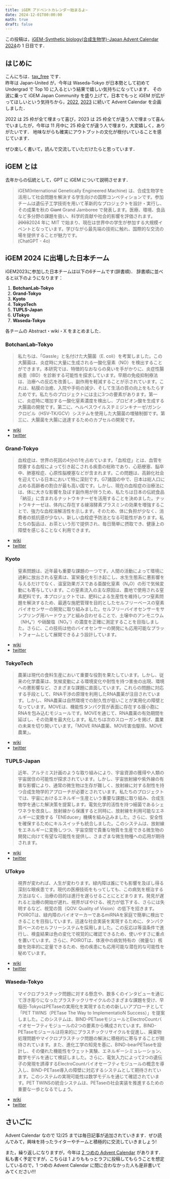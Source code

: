 ```yaml
---
title: iGEM アドベントカレンダー始まるよ~
date: 2024-12-01T00:00:00
math: true
draft: false
---
```


この投稿は，[iGEM･Synthetic biology(合成生物学)･Japan Advent Calendar 2024](https://adventar.org/calendars/10451)の 1 日目です．

## はじめに
こんにちは．[tax_free](https://x.com/taxfree_python) です．  
昨年は Japan-United が，今年は Waseda-Tokyo が日本勢として初めて Undergrad で Top 10 に入るという結果で嬉しい気持ちになっています．
その波に乗って iGEM Japan Community を盛り上げて，日本でもっと iGEM が広がってほしいという気持ちから，[2022](https://adventar.org/calendars/7510), [2023](https://adventar.org/calendars/8876) に続いて Advent Calendar を企画しました．

2022 は 25 枠が全て埋まって喜び，2023 は 25 枠全てが違う人で埋まって喜んでいましたが，今年は 11 月中に 25 枠全てが違う人で埋まり，大変嬉しく，ありがたいです．
地味ながらも確実にアウトプットの文化が根付いていることを感じています．


ぜひ楽しく書いて，読んで交流していただけたらと思っています．
<!--more-->

## iGEM とは
去年からの伝統として，GPT に iGEM について説明させます．

> iGEM(International Genetically Engineered Machine) は、合成生物学を活用して社会問題を解決する学生向けの国際コンペティションです。参加チームは遺伝子工学技術を用いて革新的なプロジェクトを設計・実行し、その成果を秋の ~~Giant~~ Grand Jamboree で発表します。医療、環境、食品など多分野の課題を扱い、科学的貢献や社会的影響を評価されます。~~2003~~2024 年に MIT で始まり、現在は世界中の学生が参加する大規模イベントとなっています。学びながら最先端の技術に触れ、国際的な交流の場を提供することが魅力です。  
(ChatGPT - 4o)

## iGEM 2024 に出場した日本チーム
iGEM2023に参加した日本チームは以下の6チームです(辞書順)．
辞書順に並べると以下のようになります：

1. **BotchanLab-Tokyo**  
2. **Grand-Tokyo**  
3. **Kyoto**  
4. **TokyoTech**  
5. **TUPLS-Japan**  
6. **UTokyo**  
7. **Waseda-Tokyo**


各チームの Abstract・wiki・X をまとめました．

### BotchanLab-Tokyo
> 私たちは、「Gassle」と名付けた大腸菌（E. coli）を考案しました。この大腸菌は、炎症時に大量に生成される一酸化窒素（NO）を検出することができます。本研究では、特徴的なおならの臭いを手がかりに、炎症性腸疾患（IBD）を診断する可能性を探求しています。早期の免疫抑制療法は、治療への反応を改善し、副作用を軽減することが示されています。これは、粘膜の治癒、入院や手術の減少、そして生活の質の向上をもたらすためです。私たちのプロジェクトには主に3つの要素があります。第一に、炎症時に増加する一酸化窒素濃度を検出し、プロピオン酸を生成する大腸菌の開発です。第二に、ヘルペスウイルスチミジンキナーゼ/ガンシクロビル（HSV-TK/GCV）システムを使用した大腸菌の増殖制御です。第三に、大腸菌を大腸に送達するためのカプセルの開発です。


- [wiki](https://2024.igem.wiki/botchanlab-tokyo)
- [twitter](https://x.com/botchanlab)




### Grand-Tokyo
> 血栓症は、世界の死因の4分の1を占めています。「血栓症」とは、血管を閉塞する血栓によって引き起こされる疾患の総称であり、心筋梗塞、脳卒中、肺塞栓症、心原性脳梗塞などが含まれます。この問題は、高齢化社会を迎えている日本において特に深刻です。G7諸国の中で、日本は総人口に占める高齢者の割合が最も高い国です。しかし、現在の血栓症の治療法には、体に大きな影響を及ぼす副作用が伴うため、私たちは日本の伝統食品「納豆」に含まれるナットウキナーゼを活用することを決めました。ナットウキナーゼは、体内に存在する線溶酵素プラスミンの効果を増強することで、強力な血栓溶解活性を示します。そのため、体に負担が少なく、消費者の抵抗感が少ない、新しい血栓症予防法となる可能性があります。私たちの製品は、お茶という形で提供され、毎日簡単に摂取でき、健康上の障壁を感じることなく利用できます。

- [wiki](https://2024.igem.wiki/grand-tokyo)
- [twitter](https://x.com/igemgrandtokyo)




### Kyoto
> 窒素問題は、近年最も重要な課題の一つです。人間の活動によって環境に過剰に放出される窒素は、富栄養化を引き起こし、水生生態系に悪影響を与えるだけでなく、温室効果ガスである亜酸化窒素（N₂O）の形で気候変動にも寄与しています。この窒素流入の主な原因は、農地で使用される窒素肥料です。本プロジェクトでは、肥料による生産性を維持しつつ窒素問題を解決するため、最適な施肥管理を目的としたセルフリーベースの窒素バイオセンサーの開発に取り組みました。セルフリーバイオセンサーをサンプリング用ハードウェアと組み合わせることで、土壌中のアンモニウム（NH₄⁺）や硝酸塩（NO₃⁻）の濃度を正確に測定することを目指しました。さらに、この技術は他のバイオセンサーの開発にも応用可能なプラットフォームとして展開できるよう設計しています。

- [wiki](https://2024.igem.wiki/kyoto)
- [twitter](https://x.com/igemkyoto)




### TokyoTech
> 農薬は現代の食料生産において重要な役割を果たしています。しかし、従来の化学農薬は、気候変動による環境変化や耐性を持つ害虫の出現、環境への悪影響など、さまざまな課題に直面しています。これらの問題に対応する手段として、RNA干渉の原理を利用したRNA農薬が注目されています。しかし、RNA農薬は自然環境での耐久性が低いことが実用化の障壁となっています。MOVEは、機能性タンパク質が表面に存在する膜小胞にRNAを包み込むモジュールです。MOVEを通じて、RNA農薬の有効期間を延ばし、その効果を最大化します。私たちは次のスローガンを掲げ、農業の未来を切り開いています。「MOVE RNA農薬、MOVE害虫駆除、MOVE農業」。

- [wiki](https://2024.igem.wiki/tokyotech)
- [twitter](https://x.com/igem_tokyotech)




### TUPLS-Japan
> 近年、アルテミス計画のような取り組みにより、宇宙資源の獲得や人類の宇宙居住の可能性が探求されています。しかし、宇宙放射線や紫外線の有害な影響により、通常の微生物は生存が難しく、放射線に対する耐性を持つ合成生物学的アプローチが必要とされています。私たちのプロジェクトでは、宇宙におけるエネルギー生産という重要な課題に取り組み、合成生物学を通じた解決策を提案します。電気化学的活性を持つ細菌であるシェワネラを改良し、放射線から保護すると同時に、放射線を利用可能なエネルギーに変換する「ENEducer」機構を組み込みました。さらに、安全性を確保するためにキルスイッチも統合しました。このシステムは、放射線をエネルギーに変換しつつ、宇宙空間で貴重な物質を生産できる微生物の開発に向けて有望な可能性を提供し、さまざまな微生物種への応用が期待されます。

- [wiki](https://2024.igem.wiki/tupls-japan)
- [twitter](https://x.com/igemtoyaku)


### UTokyo
> 視界が変われば、人生が変わります。緑内障は誰にでも影響を及ぼし得る深刻な眼疾患です。現代の医療技術をもってしても、この病気を根治する方法はなく、治療の目的は進行を遅らせることにとどまります。発見が遅れると治療の開始が遅れ、視界がぼやける、視力が低下する、さらには失明するなど、視覚の質（QOV: Quality of Vision）の低下を招きます。POIROTは、緑内障のバイオマーカーであるmiRNAを家庭で簡単に検出できることを目指しています。迅速な社会実装を実現するために、タンパク質ベースのセルフリーシステムを採用しました。この反応は等温条件で進行し、検査結果は色の変化で視覚的に確認できるため、使いやすさに重点を置いています。さらに、POIROTは、体液中の病気特有の（微量な）核酸を効率的に定量できるため、他の疾患にも応用可能な潜在的な可能性を秘めています。

- [wiki](https://2024.igem.wiki/utokyo)
- [twitter](https://x.com/iGEM_UTokyo)




### Waseda-Tokyo
> マイクロプラスチック問題に対する懸念や、数多くのインタビューを通じて浮き彫りになったプラスチックリサイクルのさまざまな課題を受け、早稲田-TokyoはPETaseの実用化を実現するための新しいアプローチとして「PET TWINS（PETase The Way to ImplementatioN Success）」を提案しました。このシステムは、BIND-PETaseモジュールとElectroCountバイオセーフティモジュールの2つの要素から構成されています。BIND-PETaseモジュールは将来的にプラスチックリサイクルを促進し、廃棄物処理問題やマイクロプラスチック問題の解決に積極的に寄与することが期待されています。また、進化工学の知見を基に、BIND-bearPETaseを設計し、その優れた機能性をウェット実験、エネルギーシミュレーション、数学モデルを通じて検証しました。さらに、電気入力によって2つの遺伝子の発現を誘導するElectroCountバイオセーフティモジュールの概念を導入し、BIND-PETase導入の障壁に対応するシステムとして期待されています。このシステムの実現可能性は数学モデルを通じて確認されています。PET TWINSの統合システムは、PETaseの社会実装を推進するための重要な一歩となるでしょう。

- [wiki](https://2024.igem.wiki/waseda-tokyo)
- [twitter](https://x.com/Wasedaigem)


## さいごに


Advent Calendar なので 12/25 までは毎日記事が追加されていきます．ぜひ読んでみて，興味を持ったライターやチームと積極的に交流していきましょう!

また，繰り返しになりますが，今年は [2 つめの Advent Calendar](https://adventar.org/calendars/10823) があります．私も書く予定ですが，こちらは 1 よりももっとラフに投稿してもらうことを想定しているので，1 つめの Advent Calendar に間に合わなかった人も是非書いてみてください!!!